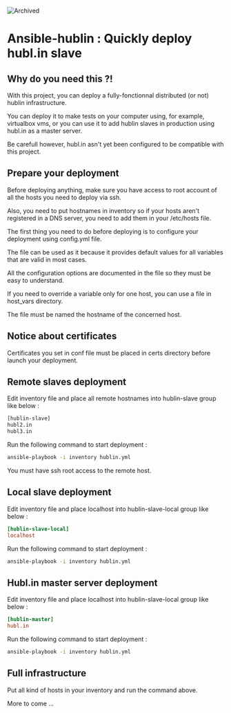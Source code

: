 ![Archived](https://img.shields.io/badge/Current_Status-archived-blue?style=flat)

Ansible-hublin : Quickly deploy hubl.in slave
=============================================

Why do you need this ?!
-----------------------

With this project, you can deploy a fully-fonctionnal distributed (or not) hublin infrastructure.

You can deploy it to make tests on your computer using, for example, virtualbox vms, or you can use it to add hublin slaves in production using hubl.in as a master server.

Be carefull however, hubl.in asn't yet been configured to be compatible with this project.

Prepare your deployment
-----------------------

Before deploying anything, make sure you have access to root account of all the hosts you need to deploy via ssh.

Also, you need to put hostnames in inventory so if your hosts aren't registered in a DNS server, you need to add them in your /etc/hosts file.

The first thing you need to do before deploying is to configure your deployment using config.yml file.

The file can be used as it because it provides default values for all variables that are valid in most cases.

All the configuration options are documented in the file so they must be easy to understand.

If you need to override a variable only for one host, you can use a file in host_vars directory.

The file must be named the hostname of the concerned host.

Notice about certificates
-------------------------

Certificates you set in conf file must be placed in certs directory before launch your deployment.

Remote slaves deployment
------------------------

Edit inventory file and place all remote hostnames into hublin-slave group like below :

```.bash
[hublin-slave]
hubl2.in
hubl3.in
```

Run the following command to start deployment :

```.bash
ansible-playbook -i inventory hublin.yml
```

You must have ssh root access to the remote host.

Local slave deployment
----------------------

Edit inventory file and place localhost into hublin-slave-local group like below :

```.ini
[hublin-slave-local]
localhost
```

Run the following command to start deployment :

```.bash
ansible-playbook -i inventory hublin.yml
```

Hubl.in master server deployment
--------------------------------

Edit inventory file and place localhost into hublin-slave-local group like below :

```.ini
[hublin-master]
hubl.in
```
Run the following command to start deployment :

```.bash
ansible-playbook -i inventory hublin.yml
```

Full infrastructure
-------------------

Put all kind of hosts in your inventory and run the command above.

More to come ...
